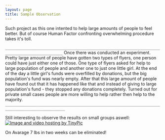 ```yaml
---
layout: page
title: Sample Observation
---
```

Such project as this one intented to help large amounts of people to feel better. But of course Human Factor confronting overwhelming procedure takes it's toll.

`________________________________________________________________________________________________`
Once there was conducted an experiment.
Pretty large amount of people have gotten two types of flyers, one person could have just either one of those. 
One type of flyers asked for help to large population of people and another one to just one little girl. At the end of the day a little girl's funds were overfilled by donations, but the big population's fund was nearly empty. 
After that this large amount of people have found out that it has happened like that and instead of giving to large population's fund - they stopped any donations completely.
Turned out for private small cases people are more willing to help rather then help to the majority.
`_________________________________________________________________________________________________`

Still interesting to observe the results on small groups aswell:
<a href="http://tinypic.com?ref=21nqtmc" target="_blank"><img src="http://i64.tinypic.com/21nqtmc.jpg" border="0" alt="Image and video hosting by TinyPic"></a>

On Avarage 7 lbs in two weeks can be eliminated!
